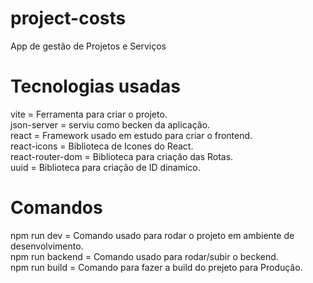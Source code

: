 # project-costs
App de gestão de Projetos e Serviços

# Tecnologias usadas
vite = Ferramenta para criar o projeto.</br>
json-server = serviu como becken da aplicação.</br>
react = Framework usado em estudo para criar o frontend.</br>
react-icons = Biblioteca de Icones do React.</br>
react-router-dom = Biblioteca para criação das Rotas.</br>
uuid = Biblioteca para criação de ID dinamico.</br>

# Comandos 
npm run dev = Comando usado para rodar o projeto em ambiente de desenvolvimento.</br>
npm run backend = Comando usado para rodar/subir o beckend.</br>
npm run build = Comando para fazer a build do prejeto para Produção.</br>
